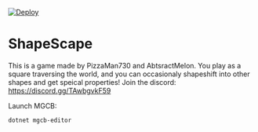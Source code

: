 [![Deploy](https://github.com/AbstractMelon/ShapeScape/actions/workflows/publish.yml/badge.svg)](https://github.com/AbstractMelon/ShapeScape/actions/workflows/publish.yml)

# ShapeScape

This is a game made by PizzaMan730 and AbtsractMelon. You play as a square traversing the world, and you can occasionaly shapeshift into other shapes and get speical properties! 
Join the discord: https://discord.gg/TAwbgvkF59

Launch MGCB:

```
dotnet mgcb-editor
```
